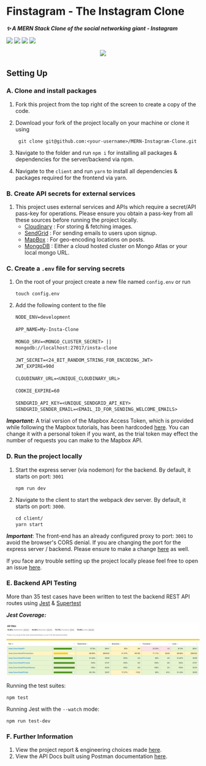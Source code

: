 # Finstagram - The Instagram Clone

**_✨ A MERN Stack Clone of the social networking giant - Instagram_**

<p>
<img src="https://img.shields.io/badge/Frontend-ReactJS-blue?logo=react">
<img src="https://img.shields.io/badge/Backend-NodeJS-green?logo=node.js">
<img src="https://img.shields.io/badge/DataBase-MongoDB-lightgreen?logo=mongoDB">
<img src="https://img.shields.io/badge/State--Manager-Redux-purple?logo=redux">
</p>

<div align="center">
  <img src="https://elit-altum.github.io/assets/Finstagram.jpg" width="250">
</div>

## Setting Up

### A. Clone and install packages

1. Fork this project from the top right of the screen to create a copy of the code.
2. Download your fork of the project locally on your machine or clone it using

   ```
    git clone git@github.com:<your-username>/MERN-Instagram-Clone.git
   ```

3. Navigate to the folder and run `npm i` for installing all packages & dependencies for the server/backend via npm.
4. Navigate to the `client` and run `yarn` to install all dependencies & packages required for the frontend via yarn.

### B. Create API secrets for external services

1. This project uses external services and APIs which require a secret/API pass-key for operations. Please ensure you obtain a pass-key from all these sources before running the project locally.
   - [Cloudinary](https://cloudinary.com/users/register/free) : For storing & fetching images.
   - [SendGrid](https://app.sendgrid.com/) : For sending emails to users upon signup.
   - [MapBox](https://www.mapbox.com/) : For geo-encoding locations on posts.
   - [MongoDB](https://www.mongodb.com/cloud/atlas) : Either a cloud hosted cluster on Mongo Atlas or your local mongo URL.

### C. Create a `.env` file for serving secrets

1. On the root of your project create a new file named `config.env` or run
   ```shell
   touch config.env
   ```
2. Add the following content to the file

   ```env
   NODE_ENV=development

   APP_NAME=My-Insta-Clone

   MONGO_SRV=<MONGO_CLUSTER_SECRET> || mongodb://localhost:27017/insta-clone

   JWT_SECRET=<24_BIT_RANDOM_STRING_FOR_ENCODING_JWT>
   JWT_EXPIRE=90d

   CLOUDINARY_URL=<UNIQUE_CLOUDINARY_URL>

   COOKIE_EXPIRE=60

   SENDGRID_API_KEY=<UNIQUE_SENDGRID_API_KEY>
   SENDGRID_SENDER_EMAIL=<EMAIL_ID_FOR_SENDING_WELCOME_EMAILS>

   ```

**_Important:_** A trial version of the Mapbox Access Token, which is provided while following the Mapbox tutorials, has been hardcoded [here](https://github.com/elit-altum/MERN-Instagram-Clone/blob/c95b615e72051a7bb3562e8c7bcec1aa04299f49/client/src/components/NearbyPosts.js#L38). You can change it with a personal token if you want, as the trial token may effect the number of requests you can make to the Mapbox API.

### D. Run the project locally

1. Start the express server (via nodemon) for the backend. By default, it starts on port: `3001`
   ```
   npm run dev
   ```
2. Navigate to the client to start the webpack dev server. By default, it starts on port: `3000`.

   ```
   cd client/
   yarn start
   ```

**_Important_**: The front-end has an already configured proxy to port: `3001` to avoid the browser's CORS denial. If you are changing the port for the express server / backend. Please ensure to make a change [here](https://github.com/elit-altum/MERN-Instagram-Clone/blob/c95b615e72051a7bb3562e8c7bcec1aa04299f49/client/package.json#L26) as well.

If you face any trouble setting up the project locally please feel free to open an issue [here](https://github.com/elit-altum/MERN-Instagram-Clone/issues/new).

### E. Backend API Testing

More than 35 test cases have been written to test the backend REST API routes using [Jest](https://www.npmjs.com/package/jest) & [Supertest](https://www.npmjs.com/package/supertest)

**_Jest Coverage:_**

<img src="./public/jest-coverage.png" />

Running the test suites:

```
npm test
```

Running Jest with the `--watch` mode:

```
npm run test-dev
```

### F. Further Information

1. View the project report & engineering choices made [here]('./../PROJECT_REPORT.md).
2. View the API Docs built using Postman documentation [here](https://documenter.getpostman.com/view/11499248/T1LPE7Tm?version=latest).
